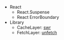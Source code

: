 - React
  - React.Suspense
  - React ErrorBoundary
- Library
  - CacheLayer: [swr](https://github.com/zeit/swr#suspense-mode)
  - FetchLayer: [unfetch](https://github.com/developit/unfetch)